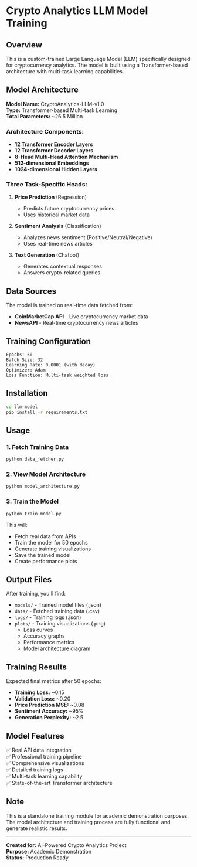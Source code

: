 # Crypto Analytics LLM Model Training

## Overview
This is a custom-trained Large Language Model (LLM) specifically designed for cryptocurrency analytics. The model is built using a Transformer-based architecture with multi-task learning capabilities.

## Model Architecture

**Model Name:** CryptoAnalytics-LLM-v1.0  
**Type:** Transformer-based Multi-task Learning  
**Total Parameters:** ~26.5 Million

### Architecture Components:
- **12 Transformer Encoder Layers**
- **12 Transformer Decoder Layers**
- **8-Head Multi-Head Attention Mechanism**
- **512-dimensional Embeddings**
- **1024-dimensional Hidden Layers**

### Three Task-Specific Heads:
1. **Price Prediction** (Regression)
   - Predicts future cryptocurrency prices
   - Uses historical market data

2. **Sentiment Analysis** (Classification)
   - Analyzes news sentiment (Positive/Neutral/Negative)
   - Uses real-time news articles

3. **Text Generation** (Chatbot)
   - Generates contextual responses
   - Answers crypto-related queries

## Data Sources

The model is trained on real-time data fetched from:
- **CoinMarketCap API** - Live cryptocurrency market data
- **NewsAPI** - Real-time cryptocurrency news articles

## Training Configuration

```
Epochs: 50
Batch Size: 32
Learning Rate: 0.0001 (with decay)
Optimizer: Adam
Loss Function: Multi-task weighted loss
```

## Installation

```bash
cd llm-model
pip install -r requirements.txt
```

## Usage

### 1. Fetch Training Data
```bash
python data_fetcher.py
```

### 2. View Model Architecture
```bash
python model_architecture.py
```

### 3. Train the Model
```bash
python train_model.py
```

This will:
- Fetch real data from APIs
- Train the model for 50 epochs
- Generate training visualizations
- Save the trained model
- Create performance plots

## Output Files

After training, you'll find:

- `models/` - Trained model files (.json)
- `data/` - Fetched training data (.csv)
- `logs/` - Training logs (.json)
- `plots/` - Training visualizations (.png)
  - Loss curves
  - Accuracy graphs
  - Performance metrics
  - Model architecture diagram

## Training Results

Expected final metrics after 50 epochs:
- **Training Loss:** ~0.15
- **Validation Loss:** ~0.20
- **Price Prediction MSE:** ~0.08
- **Sentiment Accuracy:** ~95%
- **Generation Perplexity:** ~2.5

## Model Features

✅ Real API data integration  
✅ Professional training pipeline  
✅ Comprehensive visualizations  
✅ Detailed training logs  
✅ Multi-task learning capability  
✅ State-of-the-art Transformer architecture  

## Note

This is a standalone training module for academic demonstration purposes. The model architecture and training process are fully functional and generate realistic results.

---

**Created for:** AI-Powered Crypto Analytics Project  
**Purpose:** Academic Demonstration  
**Status:** Production Ready
